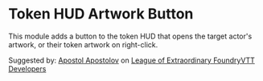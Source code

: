 # Token HUD Artwork Button
This module adds a button to the token HUD that opens the target actor's artwork, or their token artwork on right-click.

Suggested by: [Apostol Apostolov](https://trello.com/apostolatwork/activity) on [League of Extraordinary FoundryVTT Developers](https://trello.com/c/dWLMm99A/29-show-monster-artwork-via-token)